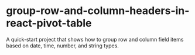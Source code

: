 # group-row-and-column-headers-in-react-pivot-table
A quick-start project that shows how to group row and column field items based on date, time, number, and string types.
